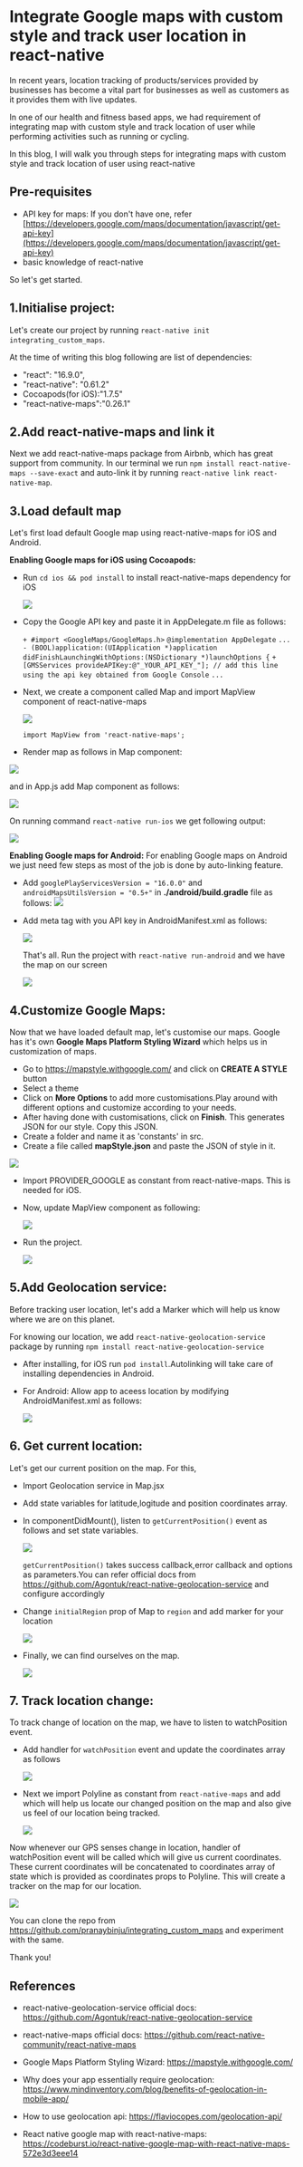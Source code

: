 # Integrate Google maps with custom style and track user location in react-native

In recent years, location tracking of products/services provided by businesses has become a vital part for businesses as well as customers as it provides them with live updates.

In one of our health and fitness based apps, we had requirement of integrating map with custom style and track location of user while performing activities such as running or cycling.

In this blog, I will walk you through steps for integrating maps with custom style and track location of user using react-native

## Pre-requisites

- API key for maps: If you don't have one, refer [https://developers.google.com/maps/documentation/javascript/get-api-key](https://developers.google.com/maps/documentation/javascript/get-api-key)
- basic knowledge of react-native

So let's get started.

## 1.Initialise project:

Let's create our project by running
`react-native init integrating_custom_maps`.

At the time of writing this blog following are list of dependencies:

- "react": "16.9.0",
- "react-native": "0.61.2"
- Cocoapods(for iOS):"1.7.5"
- "react-native-maps":"0.26.1"

## 2.Add react-native-maps and link it

Next we add react-native-maps package from Airbnb, which has great support from community. In our terminal we run
`npm install react-native-maps --save-exact` and auto-link it by running `react-native link react-native-map`.

## 3.Load default map

Let's first load default Google map using react-native-maps for iOS and Android.

**Enabling Google maps for iOS using Cocoapods:**

- Run `cd ios && pod install` to install react-native-maps dependency for iOS

  ![](assets/pod_install.png)

- Copy the Google API key and paste it in AppDelegate.m file as follows:

  `+ #import <GoogleMaps/GoogleMaps.h>`
  `@implementation AppDelegate`
  `...`
  `- (BOOL)application:(UIApplication *)application didFinishLaunchingWithOptions:(NSDictionary *)launchOptions {`
  `+ [GMSServices provideAPIKey:@"_YOUR_API_KEY_"]; // add this line using the api key obtained from Google Console`
  `...`

- Next, we create a component called Map and import MapView component of react-native-maps

  ![](assets/folder_Structure.png)

  `import MapView from 'react-native-maps';`

- Render map as follows in Map component:

![](assets/default_map_component.png)

and in App.js add Map component as follows:

![](assets/app_js.png)

On running command `react-native run-ios` we get following output:

![](assets/default_map.png)

**Enabling Google maps for Android:**
For enabling Google maps on Android we just need few steps as most of the job is done by auto-linking feature.

- Add `googlePlayServicesVersion = "16.0.0"` and `androidMapsUtilsVersion = "0.5+"` in **./android/build.gradle** file as follows:
  ![](assets/build_gradle.png)

- Add meta tag with you API key in AndroidManifest.xml as follows:

  ![](assets/manifest.png)

  That's all. Run the project with `react-native run-android` and we have the map on our screen

  ![](assets/android_default.png)

## 4.Customize Google Maps:

Now that we have loaded default map, let's customise our maps. Google has it's own **Google Maps Platform Styling Wizard** which helps us in customization of maps.

- Go to https://mapstyle.withgoogle.com/ and click on **CREATE A STYLE** button
- Select a theme
- Click on **More Options** to add more customisations.Play around with different options and customize according to your needs.
- After having done with customisations, click on **Finish**. This generates JSON for our style. Copy this JSON.
- Create a folder and name it as 'constants' in src.
- Create a file called **mapStyle.json** and paste the JSON of style in it.

![](assets/map_style.png)

- Import PROVIDER_GOOGLE as constant from react-native-maps. This is needed for iOS.
- Now, update MapView component as following:

  ![](assets/update_map_view.png)

- Run the project.

  ![](assets/ios_custom_map.png)

## 5.Add Geolocation service:

Before tracking user location, let's add a Marker which will help us know where we are on this planet.

For knowing our location, we add `react-native-geolocation-service` package by running
`npm install react-native-geolocation-service`

- After installing, for iOS run `pod install`.Autolinking will take care of installing dependencies in Android.
- For Android: Allow app to aceess location by modifying AndroidManifest.xml as follows:

  ![](assets/location_permission.png)

## 6. Get current location:

Let's get our current position on the map. For this,

- Import Geolocation service in Map.jsx
- Add state variables for latitude,logitude and position coordinates array.
- In componentDidMount(), listen to `getCurrentPosition()` event as follows and set state variables.

  ![](assets/get_current_position.png)

  `getCurrentPosition()` takes success callback,error callback and options as parameters.You can refer official docs from https://github.com/Agontuk/react-native-geolocation-service and configure accordingly

- Change `initialRegion` prop of Map to `region` and add marker for your location

  ![](assets/marker.png)

- Finally, we can find ourselves on the map.

  ![](assets/marker_current.png)

## 7. Track location change:

To track change of location on the map, we have to listen to watchPosition event.

- Add handler for `watchPosition` event and update the coordinates array as follows

  ![](assets/watch_position.png)

- Next we import Polyline as constant from `react-native-maps` and add which will help us locate our changed position on the map and also give us feel of our location being tracked.

  ![](assets/polyline.png)

Now whenever our GPS senses change in location,
handler of watchPosition event will be called which will give us current coordinates. These current coordinates will be concatenated to coordinates array of state which is provided as coordinates props to Polyline. This will create a tracker on the map for our location.

![](assets/location_tracking.png)

You can clone the repo from https://github.com/pranaybinju/integrating_custom_maps and experiment with the same.

Thank you!

## References

- react-native-geolocation-service official docs:
  https://github.com/Agontuk/react-native-geolocation-service

- react-native-maps official docs: https://github.com/react-native-community/react-native-maps

- Google Maps Platform Styling Wizard:
  https://mapstyle.withgoogle.com/

- Why does your app essentially require geolocation: https://www.mindinventory.com/blog/benefits-of-geolocation-in-mobile-app/

- How to use geolocation api: https://flaviocopes.com/geolocation-api/

- React native google map with react-native-maps:
  https://codeburst.io/react-native-google-map-with-react-native-maps-572e3d3eee14
